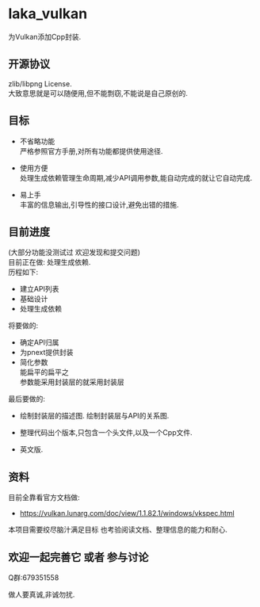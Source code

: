 laka_vulkan
==== 

为Vulkan添加Cpp封装.

## 开源协议

zlib/libpng License.</br>
大致意思就是可以随便用,但不能剽窃,不能说是自己原创的.

## 目标

* 不省略功能</br>
严格参照官方手册,对所有功能都提供使用途径.

* 使用方便</br>
处理生成依赖管理生命周期,减少API调用参数,能自动完成的就让它自动完成.

* 易上手</br>
丰富的信息输出,引导性的接口设计,避免出错的措施.

## 目前进度
(大部分功能没测试过 欢迎发现和提交问题)</br>
目前正在做: 处理生成依赖.</br>
历程如下:</br>
*    建立API列表 
*    基础设计
*    处理生成依赖

将要做的:</br>
* 确定API归属
* 为pnext提供封装
* 简化参数</br>
      能扁平的扁平之</br>
      参数能采用封装层的就采用封装层

最后要做的:

*    绘制封装层的描述图. 绘制封装层与API的关系图.

*    整理代码出个版本,只包含一个头文件,以及一个Cpp文件.

*    英文版.

## 资料

目前全靠看官方文档做:

* https://vulkan.lunarg.com/doc/view/1.1.82.1/windows/vkspec.html

本项目需要绞尽脑汁满足目标 也考验阅读文档、整理信息的能力和耐心.

## 欢迎一起完善它 或者 参与讨论

Q群:679351558

做人要真诚,非诚勿扰.
